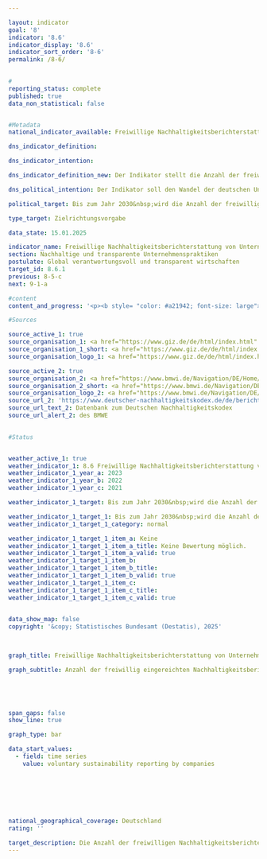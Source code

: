 ```yaml
---

layout: indicator        
goal: '8'        
indicator: '8.6'        
indicator_display: '8.6'        
indicator_sort_order: '8-6'        
permalink: /8-6/        
        

#
reporting_status: complete        
published: true        
data_non_statistical: false        


#Metadata        
national_indicator_available: Freiwillige Nachhaltigkeitsberichterstattung von Unternehmen nach dem Deutschen Nachhaltigkeitskodex (<abbr title="Deutscher Nachhaltigkeitskodex" tabindex="0">DNK</abbr>)        

dns_indicator_definition:         

dns_indicator_intention:         

dns_indicator_definition_new: Der Indikator stellt die Anzahl der freiwillig eingereichten Nachhaltigkeitsberichte von nicht-berichtspflichtigen Unternehmen nach dem Deutschen Nachhaltigkeitskodex (<abbr title="Deutscher Nachhaltigkeitskodex" tabindex="0">DNK</abbr>) dar.        

dns_political_intention: Der Indikator soll den Wandel der deutschen Unternehmenslandschaft hin zu einer intensiveren Auseinandersetzung mit Nachhaltigkeitsbelangen abbilden und das zunehmende Engagement deutscher Unternehmen für ein verantwortungsvolles Wirtschaften entlang globaler Lieferketten darstellen. Die Veröffentlichung unternehmerischer Nachhaltigkeitsberichte nach standardisierten Vorgaben erleichtert den Vergleich von Unternehmen. Sie setzt Anreize, die Reputation durch eine Verbesserung der Nachhaltigkeitsleistung zu erhöhen. Die Identifikation von wirtschaftlichen Chancen und Risiken verbunden <abbr title="unter anderem" tabindex="0">u.a.</abbr> mit Klimawandel, Biodiversität, Arbeitsbedingungen und Menschenrechten kann zudem dazu beitragen, das Unternehmen nachhaltiger auszurichten und Geschäftsmodelle zukunftsgerecht weiterzuentwickeln.        

political_target: Bis zum Jahr 2030&nbsp;wird die Anzahl der freiwilligen Nachhaltigkeitsberichte gemäß Deutschem Nachhaltigkeitskodex (<abbr title="Deutscher Nachhaltigkeitskodex" tabindex="0">DNK</abbr>) deutlich steigen        

type_target: Zielrichtungsvorgabe        

data_state: 15.01.2025        

indicator_name: Freiwillige Nachhaltigkeitsberichterstattung von Unternehmen nach dem Deutschen Nachhaltigkeitskodex (DNK)        
section: Nachhaltige und transparente Unternehmenspraktiken        
postulate: Global verantwortungsvoll und transparent wirtschaften        
target_id: 8.6.1        
previous: 8-5-c        
next: 9-1-a        

#content         
content_and_progress: '<p><b style= "color: #a21942; font-size: large">8.6&nbsp;Freiwillige Nachhaltigkeitsberichterstattung von Unternehmen nach dem Deutschen Nachhaltigkeitskodex (<abbr title="Deutscher Nachhaltigkeitskodex" tabindex="0">DNK</abbr>)</b><br><br>Ursprünglich ist der Deutsche Nachhaltigkeitskodex (<abbr title="Deutscher Nachhaltigkeitskodex" tabindex="0">DNK</abbr>) als eigenständiger Berichtsstandard konzipiert worden, nach dem Unternehmen die Möglichkeit hatten, ihre nachhaltigen Praktiken transparent, mit anderen Unternehmen vergleichbar zu machen. Er sollte auch ermöglichen, Investitions- und Kaufentscheidungen an Nachhaltigkeitsaspekten auszurichten. Durch Entwicklungen auf europäischer Ebene hat sich der <abbr title="Deutscher Nachhaltigkeitskodex" tabindex="0">DNK</abbr> zu einem Unterstützungsangebot zur Umsetzung der europäischen Berichtsstandards gewandelt.<br><br>Seit 2017&nbsp;sind bestimmte Unternehmen in Deutschland gesetzlich verpflichtet, Nachhaltigkeitsberichte zu erstellen. Diese Verpflichtung resultiert aus der europäischen CSR-Richtlinie (Corporate Social Responsibility) und ihrer nationalen Umsetzung, dem CSR-Richtlinie-Umsetzungsgesetz (CSR-RUG). Die Richtlinie legt sowohl formale als auch inhaltliche Anforderungen fest und definiert, welche Unternehmen zur Berichterstattung verpflichtet sind. Im Rahmen des <i>European Green Deal</i> wurde die Richtlinie 2022&nbsp;reformiert (seitdem <i>Corporate Sustainability Reporting Directive</i>, CSRD), wodurch der Umfang der Berichtspflicht und die Anzahl der betroffenen Unternehmen ab 2025&nbsp;schrittweise ausgeweitet werden sollte. Inwiefern die geplante Ausweitung der verpflichtenden Nachhaltigkeitsberichterstattung noch einmal überarbeitet und gegebenenfalls abgeschwächt wird, ist zum Zeitpunkt dieser Veröffentlichung Gegenstand der Diskussion der europäischen Institutionen. Die Europäische Kommission hat dazu am 26. Februar 2025&nbsp;das so genannte Omnibus-Paket Nachhaltigkeit vorgelegt, das unter anderem eine Begrenzung des Geltungsbereiches der CSRD vorsieht. <br><br>Gleichzeitig hat die Europäische Kommission angekündigt, im Laufe des Jahres 2025&nbsp;einen eigenen Standard für die freiwillige Nachhaltigkeitsberichterstattung von Unternehmen <i>Voluntary SME Standard (<abbr title="Voluntary SME Standard (Freiwilliger <abbr title="Kleine und mittlere Unternehmen" tabindex="0">KMU</abbr>-Standard)" tabindex="0">VSME</abbr>)</i> vorzulegen. Dieser soll auf Unternehmen abzielen, die selbst nicht nach der CSRD berichtspflichtig sind, aber Informationsanforderungen von Vertragspartnern in den Wertschöpfungsketten oder des Kapitalmarktes entsprechen müssen.<br><br>Der Indikator zur freiwilligen Nachhaltigkeitsberichterstattung erfasst die Anzahl solcher Unternehmen, die (noch) nicht nach CSRD berichtspflichtig sind, aber Nachhaltigkeitsberichte beim <abbr title="Deutscher Nachhaltigkeitskodex" tabindex="0">DNK</abbr> eingereicht haben. Die Beschränkung auf den <abbr title="Deutscher Nachhaltigkeitskodex" tabindex="0">DNK</abbr> gewährleistet einerseits eine transparente Datenverfügbarkeit und vermeidet eine Vermischung oder Doppelzählung von Berichtsstandards. Andererseits kann die Aussagekraft des Indikators dadurch eingeschränkt sein, dass nur einer von mehreren möglichen Standards berücksichtigt wird, obwohl andere eine ähnliche Funktion haben können. Außerdem ist zu beachten, dass die Anzahl der eingereichten <abbr title="Deutscher Nachhaltigkeitskodex" tabindex="0">DNK</abbr>-Erklärungen keinen unmittelbaren Rückschluss auf das tatsächliche Ausmaß nachhaltigen Wirtschaftens in den Unternehmen in Deutschland zulässt, sondern lediglich den quantitativen Umfang der Nachhaltigkeitsberichterstattung nach <abbr title="Deutscher Nachhaltigkeitskodex" tabindex="0">DNK</abbr> abbildet. Große Unternehmen mit entsprechender Berichtspflicht werden nicht erfasst. Die freiwillig eingereichten Berichte der verbleibenden Unternehmen gehen ungewichtet in den Indikator ein, ungeachtet von Größe, Wirtschaftszweig oder potenziellen Auswirkungen ihrer Nachhaltigkeitsaktivitäten. <br><br>Insgesamt sind in 2023&nbsp;von 462&nbsp;Unternehmen Berichte eingereicht worden. Im Vergleich zu den Vorjahren zeigt der Indikator keine eindeutige Entwicklungsrichtung: 2022&nbsp;wurden 532&nbsp;Berichte erfasst, während es 2021&nbsp;nur 407&nbsp;Berichte waren. Es ist zudem zu beachten, dass ein Teil der eingereichten Berichte keine Angaben darüber enthält, ob die betreffenden Unternehmen bereits berichtspflichtig sind. Im Jahr 2023&nbsp;betraf dies 43&nbsp;Berichte, die möglicherweise auch von Unternehmen stammen, die freiwillig berichten. Die Mehrheit der Berichte im Jahr 2023&nbsp;wurde von kleineren Unternehmen eingereicht. 256&nbsp;Berichte, was mehr als die Hälfte des Indikatorwertes ausmacht, stammen von Unternehmen mit weniger als 250&nbsp;Mitarbeitenden. Zudem wurden 69&nbsp;Berichte von Unternehmen mit 250&nbsp;bis 499&nbsp;Mitarbeitenden sowie 102&nbsp;Berichte von Unternehmen mit 500&nbsp;bis 4&nbsp;999&nbsp;Mitarbeitenden eingereicht.<br><br>Eine mögliche Ausweitung der Berichtspflicht gemäß der CSRD wird voraussichtlich weitreichende Auswirkungen auf die Anzahl der Unternehmen haben, die freiwillig Nachhaltigkeitsberichte erstellen. Einerseits ist zu erwarten, dass größere Unternehmen, die zur Berichterstattung verpflichtet werden, von ihren Zulieferern ebenfalls Nachhaltigkeitsinformationen anfordern. Dies könnte dazu führen, dass auch kleinere Unternehmen in den Wertschöpfungsketten zur Nachhaltigkeitsberichterstattung angehalten werden, obwohl sie nicht offiziell von der Ausweitung der Berichtspflicht betroffen sind. Andererseits werden Unternehmen, die bislang freiwillig über den <abbr title="Deutscher Nachhaltigkeitskodex" tabindex="0">DNK</abbr> berichtet haben, aus der Zählung des Indikators herausfallen, sobald sie direkt von der Ausweitung der Berichtspflicht erfasst werden und folglich nicht mehr freiwillig berichten.</p>'                

#Sources        

source_active_1: true
source_organisation_1: <a href="https://www.giz.de/de/html/index.html" target="_blank" onclick="return confirm_alert('der GIZ', 'De')">Deutsche Gesellschaft für Internationale Zusammenarbeit GmbH</a>
source_organisation_1_short: <a href="https://www.giz.de/de/html/index.html" target="_blank" onclick="return confirm_alert('der GIZ', 'De')">Deutsche Gesellschaft für Internationale Zusammenarbeit GmbH</a>
source_organisation_logo_1: <a href="https://www.giz.de/de/html/index.html" target="_blank" onclick="return confirm_alert('der GIZ', 'De')"><img src="https://dns-indikatoren.de/public/OrgImgDe/giz.png" alt="Deutsche Gesellschaft für Internationale Zusammenarbeit GmbH" title=" Klicken Sie hier um zur Homepage der Organisation Deutsche Gesellschaft für Internationale Zusammenarbeit GmbH zu gelangen." style="height:60px; width:148px; border:transparent"/></a>

source_active_2: true
source_organisation_2: <a href="https://www.bmwi.de/Navigation/DE/Home/home.html" target="_blank" onclick="return confirm_alert('des BMWE', 'De')">Bundesministerium für Wirtschaft und Energie</a>
source_organisation_2_short: <a href="https://www.bmwi.de/Navigation/DE/Home/home.html" target="_blank" onclick="return confirm_alert('des BMWE', 'De')">Bundesministerium für Wirtschaft und Energie</a>
source_organisation_logo_2: <a href="https://www.bmwi.de/Navigation/DE/Home/home.html" target="_blank" onclick="return confirm_alert('des BMWE', 'De')"><img src="https://dns-indikatoren.de/public/OrgImgDe/bmwe.png" alt="Bundesministerium für Wirtschaft und Energie" title=" Klicken Sie hier um zur Homepage der Organisation Bundesministerium für Wirtschaft und Energie zu gelangen." style="height:60px; width:148px; border:transparent"/></a>
source_url_2: 'https://www.deutscher-nachhaltigkeitskodex.de/de/bericht/berichte-einsehen/'
source_url_text_2: Datenbank zum Deutschen Nachhaltigkeitskodex
source_url_alert_2: des BMWE
        

#Status        


weather_active_1: true
weather_indicator_1: 8.6 Freiwillige Nachhaltigkeitsberichterstattung von Unternehmen nach dem Deutschen Nachhaltigkeitskodex (DNK)
weather_indicator_1_year_a: 2023
weather_indicator_1_year_b: 2022
weather_indicator_1_year_c: 2021

weather_indicator_1_target: Bis zum Jahr 2030&nbsp;wird die Anzahl der freiwilligen Nachhaltigkeitsberichte gemäß Deutschem Nachhaltigkeitskodex (<abbr title="Deutscher Nachhaltigkeitskodex" tabindex="0">DNK</abbr>) deutlich steigen

weather_indicator_1_target_1: Bis zum Jahr 2030&nbsp;wird die Anzahl der freiwilligen Nachhaltigkeitsberichte gemäß Deutschem Nachhaltigkeitskodex (<abbr title="Deutscher Nachhaltigkeitskodex" tabindex="0">DNK</abbr>) deutlich steigen
weather_indicator_1_target_1_category: normal

weather_indicator_1_target_1_item_a: Keine
weather_indicator_1_target_1_item_a_title: Keine Bewertung möglich.
weather_indicator_1_target_1_item_a_valid: true
weather_indicator_1_target_1_item_b: 
weather_indicator_1_target_1_item_b_title: 
weather_indicator_1_target_1_item_b_valid: true
weather_indicator_1_target_1_item_c: 
weather_indicator_1_target_1_item_c_title: 
weather_indicator_1_target_1_item_c_valid: true        
        

data_show_map: false        
copyright: '&copy; Statistisches Bundesamt (Destatis), 2025'        

        

graph_title: Freiwillige Nachhaltigkeitsberichterstattung von Unternehmen nach dem Deutschen Nachhaltigkeitskodex (DNK)        

graph_subtitle: Anzahl der freiwillig eingereichten Nachhaltigkeitsberichte von nicht-berichtspflichtigen Unternehmen        

        

        

span_gaps: false        
show_line: true        

graph_type: bar                

data_start_values: 
  - field: time series
    value: voluntary sustainability reporting by companies        

        

        

                        

national_geographical_coverage: Deutschland                
rating: ''        

target_description: Die Anzahl der freiwilligen Nachhaltigkeitsberichte gemäß Deutschem Nachhaltigkeitskodex (<abbr title="Deutscher Nachhaltigkeitskodex" tabindex="0">DNK</abbr>) soll gesteigert werden.<br><br>• Eine Bewertung des Indikators 8.6&nbsp;ist nicht möglich. Zu wenig Datenpunkte.        
---
```


